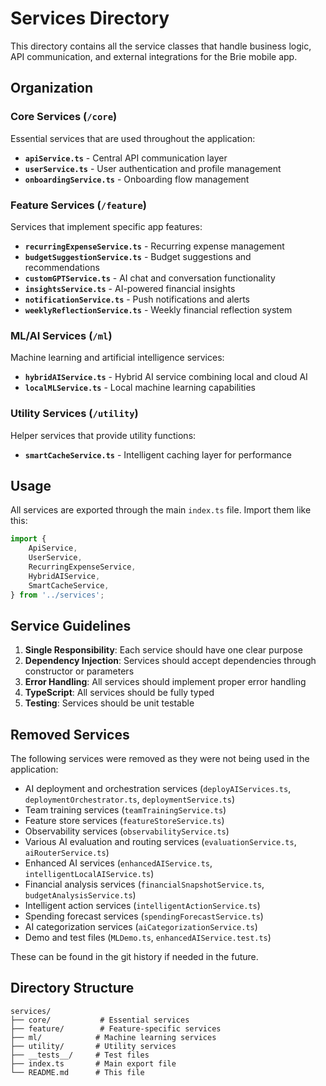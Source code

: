 # Services Directory

This directory contains all the service classes that handle business logic, API communication, and external integrations for the Brie mobile app.

## Organization

### Core Services (`/core`)

Essential services that are used throughout the application:

- **`apiService.ts`** - Central API communication layer
- **`userService.ts`** - User authentication and profile management
- **`onboardingService.ts`** - Onboarding flow management

### Feature Services (`/feature`)

Services that implement specific app features:

- **`recurringExpenseService.ts`** - Recurring expense management
- **`budgetSuggestionService.ts`** - Budget suggestions and recommendations
- **`customGPTService.ts`** - AI chat and conversation functionality
- **`insightsService.ts`** - AI-powered financial insights
- **`notificationService.ts`** - Push notifications and alerts
- **`weeklyReflectionService.ts`** - Weekly financial reflection system

### ML/AI Services (`/ml`)

Machine learning and artificial intelligence services:

- **`hybridAIService.ts`** - Hybrid AI service combining local and cloud AI
- **`localMLService.ts`** - Local machine learning capabilities

### Utility Services (`/utility`)

Helper services that provide utility functions:

- **`smartCacheService.ts`** - Intelligent caching layer for performance

## Usage

All services are exported through the main `index.ts` file. Import them like this:

```typescript
import {
	ApiService,
	UserService,
	RecurringExpenseService,
	HybridAIService,
	SmartCacheService,
} from '../services';
```

## Service Guidelines

1. **Single Responsibility**: Each service should have one clear purpose
2. **Dependency Injection**: Services should accept dependencies through constructor or parameters
3. **Error Handling**: All services should implement proper error handling
4. **TypeScript**: All services should be fully typed
5. **Testing**: Services should be unit testable

## Removed Services

The following services were removed as they were not being used in the application:

- AI deployment and orchestration services (`deployAIServices.ts`, `deploymentOrchestrator.ts`, `deploymentService.ts`)
- Team training services (`teamTrainingService.ts`)
- Feature store services (`featureStoreService.ts`)
- Observability services (`observabilityService.ts`)
- Various AI evaluation and routing services (`evaluationService.ts`, `aiRouterService.ts`)
- Enhanced AI services (`enhancedAIService.ts`, `intelligentLocalAIService.ts`)
- Financial analysis services (`financialSnapshotService.ts`, `budgetAnalysisService.ts`)
- Intelligent action services (`intelligentActionService.ts`)
- Spending forecast services (`spendingForecastService.ts`)
- AI categorization services (`aiCategorizationService.ts`)
- Demo and test files (`MLDemo.ts`, `enhancedAIService.test.ts`)

These can be found in the git history if needed in the future.

## Directory Structure

```
services/
├── core/           # Essential services
├── feature/        # Feature-specific services
├── ml/            # Machine learning services
├── utility/       # Utility services
├── __tests__/     # Test files
├── index.ts       # Main export file
└── README.md      # This file
```
